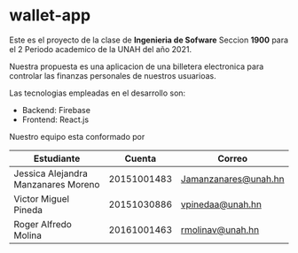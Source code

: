 # wallet-app

Este es el proyecto de la clase de **Ingenieria de Sofware** Seccion **1900** para el 2 Periodo academico de la UNAH del año 2021.

Nuestra propuesta es una aplicacion de una billetera electronica para controlar las finanzas personales de nuestros usuarioas.

Las tecnologias empleadas en el desarrollo son:
- Backend: Firebase
- Frontend: React.js

Nuestro equipo esta conformado por

| Estudiante |  Cuenta  | Correo | 
|---|---|---|
| Jessica Alejandra Manzanares Moreno | 20151001483 |Jamanzanares@unah.hn|
|Victor Miguel Pineda | 20151030886 | vpinedaa@unah.hn |
| Roger Alfredo Molina | 20161001463 | rmolinav@unah.hn |
